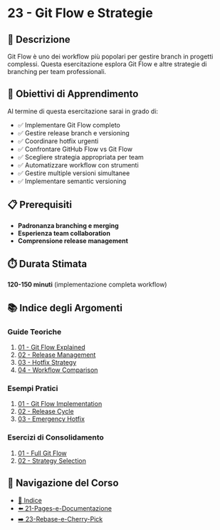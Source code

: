 # 23 - Git Flow e Strategie

## 📖 Descrizione

Git Flow è uno dei workflow più popolari per gestire branch in progetti complessi. Questa esercitazione esplora Git Flow e altre strategie di branching per team professionali.

## 🎯 Obiettivi di Apprendimento

Al termine di questa esercitazione sarai in grado di:

- ✅ Implementare Git Flow completo
- ✅ Gestire release branch e versioning
- ✅ Coordinare hotfix urgenti
- ✅ Confrontare GitHub Flow vs Git Flow
- ✅ Scegliere strategia appropriata per team
- ✅ Automatizzare workflow con strumenti
- ✅ Gestire multiple versioni simultanee
- ✅ Implementare semantic versioning

## 📋 Prerequisiti

- **Padronanza branching e merging**
- **Esperienza team collaboration**
- **Comprensione release management**

## ⏱️ Durata Stimata

**120-150 minuti** (implementazione completa workflow)

## 📚 Indice degli Argomenti

### Guide Teoriche
1. [01 - Git Flow Explained](./guide/01-git-flow-explained.md)
2. [02 - Release Management](./guide/02-release-management.md)
3. [03 - Hotfix Strategy](./guide/03-hotfix-strategy.md)
4. [04 - Workflow Comparison](./guide/04-workflow-comparison.md)

### Esempi Pratici
1. [01 - Git Flow Implementation](./esempi/01-git-flow-implementation.md)
2. [02 - Release Cycle](./esempi/02-release-cycle.md)
3. [03 - Emergency Hotfix](./esempi/03-emergency-hotfix.md)

### Esercizi di Consolidamento
1. [01 - Full Git Flow](./esercizi/01-full-git-flow.md)
2. [02 - Strategy Selection](./esercizi/02-strategy-selection.md)

## 🔄 Navigazione del Corso

- [📑 Indice](../README.md)
- [⬅️ 21-Pages-e-Documentazione](../21-Pages-e-Documentazione/README.md)
- [➡️ 23-Rebase-e-Cherry-Pick](../23-Rebase-e-Cherry-Pick/README.md)
